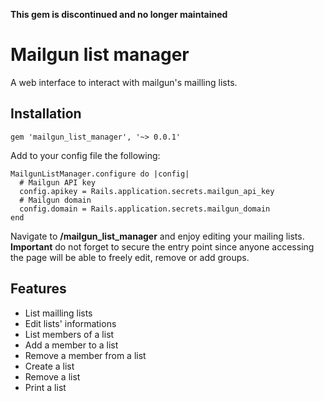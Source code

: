 **This gem is discontinued and no longer maintained**

# Mailgun list manager

A web interface to interact with mailgun's mailling lists.

## Installation

`gem 'mailgun_list_manager', '~> 0.0.1'`

Add to your config file the following:

```
MailgunListManager.configure do |config|
  # Mailgun API key
  config.apikey = Rails.application.secrets.mailgun_api_key
  # Mailgun domain
  config.domain = Rails.application.secrets.mailgun_domain
end
```

Navigate to **/mailgun_list_manager** and enjoy editing your mailing lists.
**Important** do not forget to secure the entry point since anyone accessing the
page will be able to freely edit, remove or add groups.

## Features

* List mailling lists
* Edit lists' informations
* List members of a list
* Add a member to a list
* Remove a member from a list
* Create a list
* Remove a list
* Print a list
